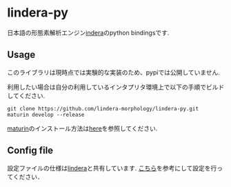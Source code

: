 # lindera-py

日本語の形態素解析エンジン[indera](https://github.com/lindera-morphology/lindera)のpython bindingsです.

## Usage

このライブラリは現時点では実験的な実装のため、pypiでは公開していません.

利用したい場合は自分の利用しているインタプリタ環境上で以下の手順でビルドしてください.

```shell
git clone https://github.com/lindera-morphology/lindera-py.git
maturin develop --release
```

[maturin](https://github.com/PyO3/maturin)のインストール方法は[here](https://github.com/PyO3/maturin)を参照してください.

## Config file

設定ファイルの仕様は[lindera]()と共有しています.
[こちら](https://github.com/lindera-morphology/lindera/blob/main/resources/lindera_ipadic_conf.json)を参考にして設定を行ってください．

